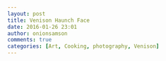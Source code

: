 ```yaml
---
layout: post
title: Venison Haunch Face
date: 2016-01-26 23:01
author: onionsamson
comments: true
categories: [Art, Cooking, photography, Venison]
---
```

<div class="
          image-block-outer-wrapper
          layout-caption-below
          design-layout-inline
          
          
          
        ">

      

      
        <figure class="
              sqs-block-image-figure
              intrinsic
            " style="max-width:3369px;">
          
        
        

        
          
            
          <div style="padding-bottom:89.666664123535%;" class="
                image-block-wrapper
                
          
        
                has-aspect-ratio
              ">
            <img src="http://onionsamson.files.wordpress.com/2016/01/c1955-image.jpg" alt="image.jpg" /><img class="thumb-image" alt="image.jpg" />
          </div>
        
          
        

        
      
        </figure>
      

    </div>
  



<p>Behold the grotesque and beautiful face upon the venison haunch roasted tonight.</p>

<p>Afterwards, I neatly cut into portions and placed in the freezer. These portions will form the basis of many delicious lunches.</p>
